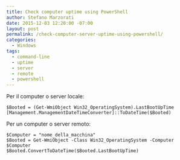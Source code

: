 ```yaml
---
title: Check computer uptime using PowerShell
author: Stefano Marzorati
date: 2015-12-03 12:20:00 -07:00
layout: post
permalink: /check-computer-server-uptime-using-powershell/
categories:
  - Windows
tags:
  - command-line
  - uptime
  - server
  - remote
  - powershell
---
```

Per il computer o server locale:   

	$Booted = (Get-WmiObject Win32_OperatingSystem).LastBootUpTime
	[Management.ManagementDateTimeConverter]::ToDateTime($Booted)

Per un computer o server remoto:

	$Computer = "nome_della_macchina"
	$Booted = Get-WmiObject -Class Win32_OperatingSystem -Computer $Computer
	$Booted.ConvertToDateTime($Booted.LastBootUpTime)
